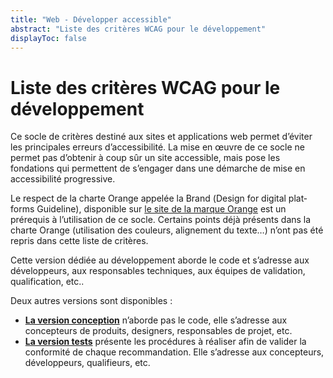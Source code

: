```yaml
---
title: "Web - Développer accessible"
abstract: "Liste des critères WCAG pour le développement"
displayToc: false
---
```


# Liste des critères WCAG pour le développement

Ce socle de critères destiné aux sites et applications web permet d’éviter les principales erreurs d’accessibilité.
La mise en œuvre de ce socle ne permet pas d’obtenir à coup sûr un site accessible, mais pose les fondations qui permettent de s’engager dans une démarche de mise en accessibilité progressive.

Le respect de la charte Orange appelée la Brand (<span lang="en">Design for digital platforms Guideline</span>), disponible sur [le site de la marque Orange](https://design.orange.com/) est un prérequis à l’utilisation de ce socle.
Certains points déjà présents dans la charte Orange (utilisation des couleurs, alignement du texte…) n’ont pas été repris dans cette liste de critères.

Cette version dédiée au développement aborde le code et s’adresse aux développeurs, aux responsables techniques, aux équipes de validation, qualification, etc..

Deux autres versions sont disponibles :

- **[La version conception](/fr/web/designer/)** n’aborde pas le code, elle s’adresse aux concepteurs de produits, designers, responsables de projet, etc.
- **[La version tests](/fr/web/tester/)** présente les procédures à réaliser afin de valider la conformité de chaque recommandation. Elle s’adresse aux concepteurs, développeurs, qualifieurs, etc. 
